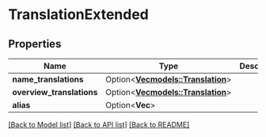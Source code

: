 # TranslationExtended

## Properties

Name | Type | Description | Notes
------------ | ------------- | ------------- | -------------
**name_translations** | Option<[**Vec<models::Translation>**](Translation.md)> |  | [optional]
**overview_translations** | Option<[**Vec<models::Translation>**](Translation.md)> |  | [optional]
**alias** | Option<**Vec<String>**> |  | [optional]

[[Back to Model list]](../README.md#documentation-for-models) [[Back to API list]](../README.md#documentation-for-api-endpoints) [[Back to README]](../README.md)


